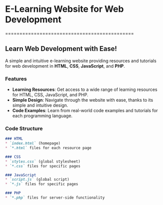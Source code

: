 # E-Learning Website for Web Development
=============================================

## Learn Web Development with Ease!

A simple and intuitive e-learning website providing resources and tutorials for web development in **HTML**, **CSS**, **JavaScript**, and **PHP**.

### Features

* **Learning Resources**: Get access to a wide range of learning resources for HTML, CSS, JavaScript, and PHP.
* **Simple Design**: Navigate through the website with ease, thanks to its simple and intuitive design.
* **Code Examples**: Learn from real-world code examples and tutorials for each programming language.

### Code Structure

```markdown
### HTML
* `index.html` (homepage)
* `*.html` files for each resource page

### CSS
* `styles.css` (global stylesheet)
* `*.css` files for specific pages

### JavaScript
* `script.js` (global script)
* `*.js` files for specific pages

### PHP
* `*.php` files for server-side functionality

